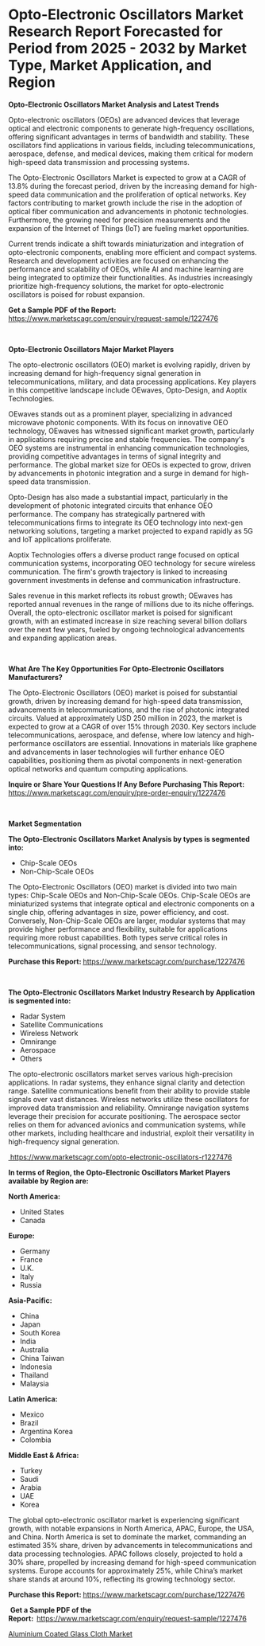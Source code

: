 <p><h1>Opto-Electronic Oscillators Market Research Report Forecasted for Period from 2025 -  2032 by Market Type, Market Application, and Region</h1></p><p><strong>Opto-Electronic Oscillators Market Analysis and Latest Trends</strong></p>
<p><p>Opto-electronic oscillators (OEOs) are advanced devices that leverage optical and electronic components to generate high-frequency oscillations, offering significant advantages in terms of bandwidth and stability. These oscillators find applications in various fields, including telecommunications, aerospace, defense, and medical devices, making them critical for modern high-speed data transmission and processing systems.</p><p>The Opto-Electronic Oscillators Market is expected to grow at a CAGR of 13.8% during the forecast period, driven by the increasing demand for high-speed data communication and the proliferation of optical networks. Key factors contributing to market growth include the rise in the adoption of optical fiber communication and advancements in photonic technologies. Furthermore, the growing need for precision measurements and the expansion of the Internet of Things (IoT) are fueling market opportunities.</p><p>Current trends indicate a shift towards miniaturization and integration of opto-electronic components, enabling more efficient and compact systems. Research and development activities are focused on enhancing the performance and scalability of OEOs, while AI and machine learning are being integrated to optimize their functionalities. As industries increasingly prioritize high-frequency solutions, the market for opto-electronic oscillators is poised for robust expansion.</p></p>
<p><strong>Get a Sample PDF of the Report:&nbsp;</strong> <a href="https://www.marketscagr.com/enquiry/request-sample/1227476?utm_campaign=2115&utm_medium=2&utm_source=Github&utm_content=ia&utm_term=02022025&utm_id=opto-electronic-oscillators">https://www.marketscagr.com/enquiry/request-sample/1227476</a></p>
<p>&nbsp;</p>
<p><strong>Opto-Electronic Oscillators Major Market Players</strong></p>
<p><p>The opto-electronic oscillators (OEO) market is evolving rapidly, driven by increasing demand for high-frequency signal generation in telecommunications, military, and data processing applications. Key players in this competitive landscape include OEwaves, Opto-Design, and Aoptix Technologies.</p><p>OEwaves stands out as a prominent player, specializing in advanced microwave photonic components. With its focus on innovative OEO technology, OEwaves has witnessed significant market growth, particularly in applications requiring precise and stable frequencies. The company's OEO systems are instrumental in enhancing communication technologies, providing competitive advantages in terms of signal integrity and performance. The global market size for OEOs is expected to grow, driven by advancements in photonic integration and a surge in demand for high-speed data transmission.</p><p>Opto-Design has also made a substantial impact, particularly in the development of photonic integrated circuits that enhance OEO performance. The company has strategically partnered with telecommunications firms to integrate its OEO technology into next-gen networking solutions, targeting a market projected to expand rapidly as 5G and IoT applications proliferate.</p><p>Aoptix Technologies offers a diverse product range focused on optical communication systems, incorporating OEO technology for secure wireless communication. The firm's growth trajectory is linked to increasing government investments in defense and communication infrastructure.</p><p>Sales revenue in this market reflects its robust growth; OEwaves has reported annual revenues in the range of millions due to its niche offerings. Overall, the opto-electronic oscillator market is poised for significant growth, with an estimated increase in size reaching several billion dollars over the next few years, fueled by ongoing technological advancements and expanding application areas.</p></p>
<p>&nbsp;</p>
<p><strong>What Are The Key Opportunities For Opto-Electronic Oscillators Manufacturers?</strong></p>
<p><p>The Opto-Electronic Oscillators (OEO) market is poised for substantial growth, driven by increasing demand for high-speed data transmission, advancements in telecommunications, and the rise of photonic integrated circuits. Valued at approximately USD 250 million in 2023, the market is expected to grow at a CAGR of over 15% through 2030. Key sectors include telecommunications, aerospace, and defense, where low latency and high-performance oscillators are essential. Innovations in materials like graphene and advancements in laser technologies will further enhance OEO capabilities, positioning them as pivotal components in next-generation optical networks and quantum computing applications.</p></p>
<p><strong>Inquire or Share Your Questions If Any Before Purchasing This Report:</strong> <a href="https://www.marketscagr.com/enquiry/pre-order-enquiry/1227476?utm_campaign=2115&utm_medium=2&utm_source=Github&utm_content=ia&utm_term=02022025&utm_id=opto-electronic-oscillators">https://www.marketscagr.com/enquiry/pre-order-enquiry/1227476</a></p>
<p>&nbsp;</p>
<p><strong>Market Segmentation</strong></p>
<p><strong>The Opto-Electronic Oscillators Market Analysis by types is segmented into:</strong></p>
<p><ul><li>Chip-Scale OEOs</li><li>Non-Chip-Scale OEOs</li></ul></p>
<p><p>The Opto-Electronic Oscillators (OEO) market is divided into two main types: Chip-Scale OEOs and Non-Chip-Scale OEOs. Chip-Scale OEOs are miniaturized systems that integrate optical and electronic components on a single chip, offering advantages in size, power efficiency, and cost. Conversely, Non-Chip-Scale OEOs are larger, modular systems that may provide higher performance and flexibility, suitable for applications requiring more robust capabilities. Both types serve critical roles in telecommunications, signal processing, and sensor technology.</p></p>
<p><strong>Purchase this Report:&nbsp;</strong><a href="https://www.marketscagr.com/purchase/1227476?utm_campaign=2115&utm_medium=2&utm_source=Github&utm_content=ia&utm_term=02022025&utm_id=opto-electronic-oscillators">https://www.marketscagr.com/purchase/1227476</a></p>
<p>&nbsp;</p>
<p><strong>The Opto-Electronic Oscillators Market Industry Research by Application is segmented into:</strong></p>
<p><ul><li>Radar System</li><li>Satellite Communications</li><li>Wireless Network</li><li>Omnirange</li><li>Aerospace</li><li>Others</li></ul></p>
<p><p>The opto-electronic oscillators market serves various high-precision applications. In radar systems, they enhance signal clarity and detection range. Satellite communications benefit from their ability to provide stable signals over vast distances. Wireless networks utilize these oscillators for improved data transmission and reliability. Omnirange navigation systems leverage their precision for accurate positioning. The aerospace sector relies on them for advanced avionics and communication systems, while other markets, including healthcare and industrial, exploit their versatility in high-frequency signal generation.</p></p>
<p><a href="https://www.marketscagr.com/opto-electronic-oscillators-r1227476?utm_campaign=2115&utm_medium=2&utm_source=Github&utm_content=ia&utm_term=02022025&utm_id=opto-electronic-oscillators">&nbsp;https://www.marketscagr.com/opto-electronic-oscillators-r1227476</a></p>
<p><strong>In terms of Region, the Opto-Electronic Oscillators Market Players available by Region are:</strong></p>
<p>
    <p> <strong> North America: </strong>
        <ul>
            <li>United States</li>
            <li>Canada</li>
        </ul>
        </p> 
    <p> <strong> Europe: </strong>
        <ul>
            <li>Germany</li>
            <li>France</li>
            <li>U.K.</li>
            <li>Italy</li>
            <li>Russia</li>
        </ul>
        </p> 
    <p> <strong> Asia-Pacific: </strong>
        <ul>
            <li>China</li>
            <li>Japan</li>
            <li>South Korea</li>
            <li>India</li>
            <li>Australia</li>
            <li>China Taiwan</li>
            <li>Indonesia</li>
            <li>Thailand</li>
            <li>Malaysia</li>
        </ul>
        </p> 
    <p> <strong> Latin America: </strong>
        <ul>
            <li>Mexico</li>
            <li>Brazil</li>
            <li>Argentina Korea</li>
            <li>Colombia</li>
        </ul>
        </p> 
    <p> <strong> Middle East & Africa: </strong>
        <ul>
            <li>Turkey</li>
            <li>Saudi</li>
            <li>Arabia</li>
            <li>UAE</li>
            <li>Korea</li>
        </ul>
    </p>
    </p>
<p><p>The global opto-electronic oscillator market is experiencing significant growth, with notable expansions in North America, APAC, Europe, the USA, and China. North America is set to dominate the market, commanding an estimated 35% share, driven by advancements in telecommunications and data processing technologies. APAC follows closely, projected to hold a 30% share, propelled by increasing demand for high-speed communication systems. Europe accounts for approximately 25%, while China’s market share stands at around 10%, reflecting its growing technology sector.</p></p>
<p><strong>Purchase this Report: </strong><a href="https://www.marketscagr.com/purchase/1227476?utm_campaign=2115&utm_medium=2&utm_source=Github&utm_content=ia&utm_term=02022025&utm_id=opto-electronic-oscillators">https://www.marketscagr.com/purchase/1227476</a></p>
<p>&nbsp;<strong>Get a Sample PDF of the Report:&nbsp;&nbsp;</strong><a href="https://www.marketscagr.com/enquiry/request-sample/1227476?utm_campaign=2115&utm_medium=2&utm_source=Github&utm_content=ia&utm_term=02022025&utm_id=opto-electronic-oscillators">https://www.marketscagr.com/enquiry/request-sample/1227476</a></p>
<p><strong></strong></p>
<p><p><a href="https://github.com/joannesouthgate/Market-Research-Report-List-5/blob/main/aluminium-coated-glass-cloth-market.md?utm_campaign=2115&utm_medium=2&utm_source=Github&utm_content=ia&utm_term=02022025&utm_id=opto-electronic-oscillators">Aluminium Coated Glass Cloth Market</a></p></p>